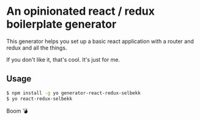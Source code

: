 # An opinionated react / redux boilerplate generator

This generator helps you set up a basic react application with a router and
redux and all the things.

If you don't like it, that's cool. It's just for me.

## Usage

```bash
$ npm install -g yo generator-react-redux-selbekk
$ yo react-redux-selbekk
```

Boom :bomb:
